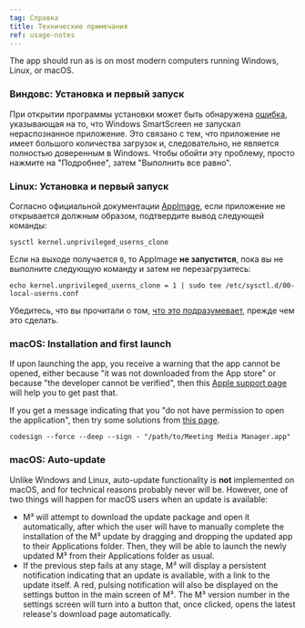 ```yaml
---
tag: Справка
title: Технические примечания
ref: usage-notes
---
```


The app should run as is on most modern computers running Windows, Linux, or macOS.

### Виндовс: Установка и первый запуск

При открытии программы установки может быть обнаружена [ошибка](assets/img/other/win-smartscreen.png), указывающая на то, что Windows SmartScreen не запускал нераспознанное приложение. Это связано с тем, что приложение не имеет большого количества загрузок и, следовательно, не является полностью доверенным в Windows. Чтобы обойти эту проблему, просто нажмите на "Подробнее", затем "Выполнить все равно".

### Linux: Установка и первый запуск

Согласно официальной документации [AppImage](https://docs.appimage.org/user-guide/troubleshooting/electron-sandboxing.html), если приложение не открывается должным образом, подтвердите вывод следующей команды:

`sysctl kernel.unprivileged_userns_clone`

Если на выходе получается `0`, то AppImage **не запустится**, пока вы не выполните следующую команду и затем не перезагрузитесь:

`echo kernel.unprivileged_userns_clone = 1 | sudo tee /etc/sysctl.d/00-local-userns.conf`

Убедитесь, что вы прочитали о том, [что это подразумевает](https://lwn.net/Articles/673597/), прежде чем это сделать.

### macOS: Installation and first launch

If upon launching the app, you receive a warning that the app cannot be opened, either because "it was not downloaded from the App store" or because "the developer cannot be verified", then this [Apple support page](https://support.apple.com/en-ca/HT202491) will help you to get past that.

If you get a message indicating that you "do not have permission to open the application", then try some solutions from [this page](https://stackoverflow.com/questions/64842819/cant-run-app-because-of-permission-in-big-sur/64895860).

`codesign --force --deep --sign - "/path/to/Meeting Media Manager.app"`

### macOS: Auto-update

Unlike Windows and Linux, auto-update functionality is **not** implemented on macOS, and for technical reasons probably never will be. However, one of two things will happen for macOS users when an update is available:

- M³ will attempt to download the update package and open it automatically, after which the user will have to manually complete the installation of the M³ update by dragging and dropping the updated app to their Applications folder. Then, they will be able to launch the newly updated M³ from their Applications folder as usual.
- If the previous step fails at any stage, M³ will display a persistent notification indicating that an update is available, with a link to the update itself. A red, pulsing notification will also be displayed on the settings button in the main screen of M³. The M³ version number in the settings screen will turn into a button that, once clicked, opens the latest release's download page automatically.
